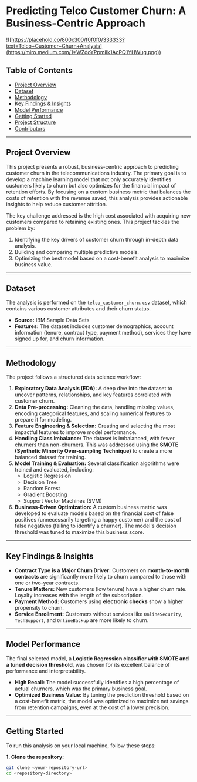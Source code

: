 # Predicting Telco Customer Churn: A Business-Centric Approach

!([https://placehold.co/800x300/f0f0f0/333333?text=Telco+Customer+Churn+Analysis](https://miro.medium.com/1*WZdoYPpmiIk1AcPQ1YHWug.png))

## Table of Contents
- [Project Overview](#project-overview)
- [Dataset](#dataset)
- [Methodology](#methodology)
- [Key Findings & Insights](#key-findings--insights)
- [Model Performance](#model-performance)
- [Getting Started](#getting-started)
- [Project Structure](#project-structure)
- [Contributors](#contributors)

---

## Project Overview

This project presents a robust, business-centric approach to predicting customer churn in the telecommunications industry. The primary goal is to develop a machine learning model that not only accurately identifies customers likely to churn but also optimizes for the financial impact of retention efforts. By focusing on a custom business metric that balances the costs of retention with the revenue saved, this analysis provides actionable insights to help reduce customer attrition.

The key challenge addressed is the high cost associated with acquiring new customers compared to retaining existing ones. This project tackles the problem by:
1.  Identifying the key drivers of customer churn through in-depth data analysis.
2.  Building and comparing multiple predictive models.
3.  Optimizing the best model based on a cost-benefit analysis to maximize business value.

---

## Dataset

The analysis is performed on the `telco_customer_churn.csv` dataset, which contains various customer attributes and their churn status.

-   **Source:** IBM Sample Data Sets
-   **Features:** The dataset includes customer demographics, account information (tenure, contract type, payment method), services they have signed up for, and churn information.

---

## Methodology

The project follows a structured data science workflow:

1.  **Exploratory Data Analysis (EDA):** A deep dive into the dataset to uncover patterns, relationships, and key features correlated with customer churn.
2.  **Data Pre-processing:** Cleaning the data, handling missing values, encoding categorical features, and scaling numerical features to prepare it for modeling.
3.  **Feature Engineering & Selection:** Creating and selecting the most impactful features to improve model performance.
4.  **Handling Class Imbalance:** The dataset is imbalanced, with fewer churners than non-churners. This was addressed using the **SMOTE (Synthetic Minority Over-sampling Technique)** to create a more balanced dataset for training.
5.  **Model Training & Evaluation:** Several classification algorithms were trained and evaluated, including:
    -   Logistic Regression
    -   Decision Tree
    -   Random Forest
    -   Gradient Boosting
    -   Support Vector Machines (SVM)
6.  **Business-Driven Optimization:** A custom business metric was developed to evaluate models based on the financial cost of false positives (unnecessarily targeting a happy customer) and the cost of false negatives (failing to identify a churner). The model's decision threshold was tuned to maximize this business score.

---

## Key Findings & Insights

-   **Contract Type is a Major Churn Driver:** Customers on **month-to-month contracts** are significantly more likely to churn compared to those with one or two-year contracts.
-   **Tenure Matters:** New customers (low tenure) have a higher churn rate. Loyalty increases with the length of the subscription.
-   **Payment Method:** Customers using **electronic checks** show a higher propensity to churn.
-   **Service Enrollment:** Customers without services like `OnlineSecurity`, `TechSupport`, and `OnlineBackup` are more likely to churn.

---

## Model Performance

The final selected model, a **Logistic Regression classifier with SMOTE and a tuned decision threshold**, was chosen for its excellent balance of performance and interpretability.

-   **High Recall:** The model successfully identifies a high percentage of actual churners, which was the primary business goal.
-   **Optimized Business Value:** By tuning the prediction threshold based on a cost-benefit matrix, the model was optimized to maximize net savings from retention campaigns, even at the cost of a lower precision.

---

## Getting Started

To run this analysis on your local machine, follow these steps:

**1. Clone the repository:**
```bash
git clone <your-repository-url>
cd <repository-directory>
